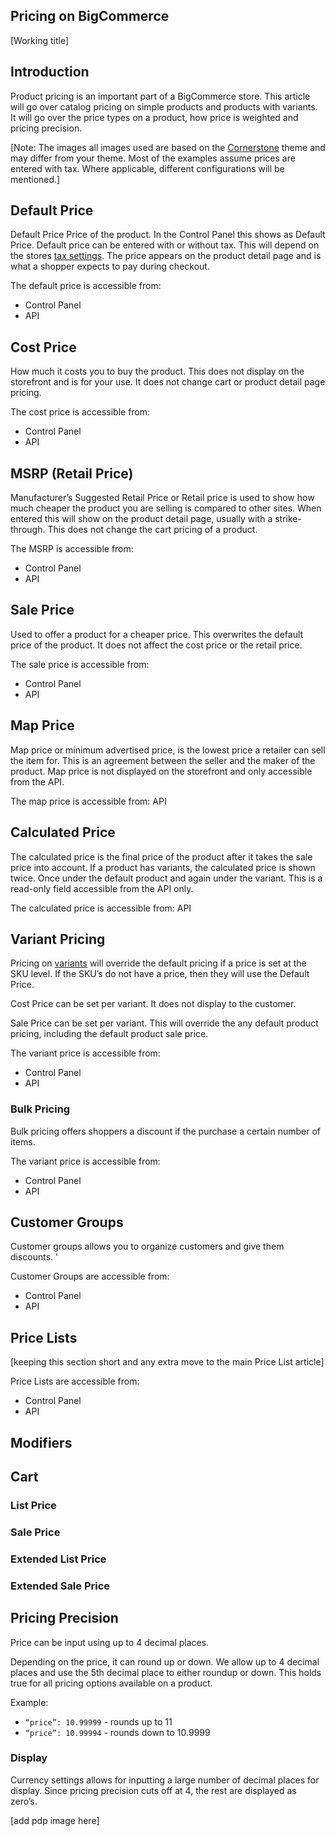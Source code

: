 
## Pricing on BigCommerce
[Working title]

## Introduction

Product pricing is an important part of a BigCommerce store. This article will go over catalog pricing on simple products and products with variants. It will go over the price types on a product, how price is weighted and pricing precision.

[Note: The images all images used are based on the [Cornerstone]() theme and may differ from your theme. Most of the examples assume prices are entered with tax. Where applicable, different configurations will be mentioned.]


## Default Price
Default Price
Price of the product. In the Control Panel this shows as Default Price. Default price can be entered with or without tax. This will depend on the stores [tax settings](https://support.bigcommerce.com/s/article/Manual-Tax-Setup). The price appears on the product detail page and is what a shopper expects to pay during checkout.

The default price is accessible from:
* Control Panel
* API

## Cost Price
How much it costs you to buy the product. This does not display on the storefront and is for your use. It does not change cart or product detail page pricing. 

The cost price is accessible from:
* Control Panel
* API

## MSRP (Retail Price)
Manufacturer’s Suggested Retail Price or Retail price is used to show how much cheaper the product you are selling is compared to other sites. When entered this will show on the product detail page, usually with a strike-through. This does not change the cart pricing of a product.

The MSRP is accessible from:
* Control Panel
* API


## Sale Price
Used to offer a product for a cheaper price. This overwrites the default price of the product. It does not affect the cost price or the retail price.

The sale price is accessible from:
* Control Panel
* API

## Map Price
Map price or minimum advertised price, is the lowest price a retailer can sell the item for. This is an agreement between the seller and the maker of the product. Map price is not displayed on the storefront and only accessible from the API.

The map price is accessible from:
API

## Calculated Price
The calculated price is the final price of the product after it takes the sale price into account. If a product has variants, the calculated price is shown twice. Once under the default product and again under the variant. This is a read-only field accessible from the API only.

The calculated price is accessible from:
API

## Variant Pricing
Pricing on [variants]() will override the default pricing if a price is set at the SKU level. If the SKU’s do not have a price, then they will use the Default Price. 

Cost Price can be set per variant. It does not display to the customer. 

Sale Price can be set per variant. This will override the any default product pricing, including the default product sale price. 

The variant price is accessible from:
* Control Panel
* API

### Bulk Pricing 

Bulk pricing offers shoppers a discount if the purchase a certain number of items. 

The variant price is accessible from:
* Control Panel
* API


## Customer Groups

Customer groups allows you to organize customers and give them discounts. '

Customer Groups are accessible from:
* Control Panel
* API


## Price Lists
[keeping this section short and any extra move to the main Price List article]

Price Lists are accessible from:
* Control Panel
* API

## Modifiers

## Cart 
### List Price
### Sale Price 
### Extended List Price
### Extended Sale Price

## Pricing Precision
Price can be input using up to 4 decimal places.

Depending on the price, it can round up or down. We allow up to 4 decimal places and use the 5th decimal place to either roundup or down. This holds true for all pricing options available on a product.

Example:
* `“price”: 10.99999` - rounds up to 11
* `“price”: 10.99994` - rounds down to 10.9999

### Display

Currency settings allows for inputting a large number of decimal places for display. Since pricing precision cuts off at 4, the rest are displayed as zero’s.

[add pdp image here]



